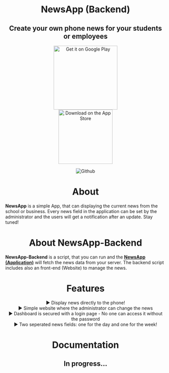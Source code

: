 <div align="center">

# NewsApp (Backend)
## Create your own phone news for your students or employees
  
<a href='https://play.google.com/store/apps/details?id=net.ufinator.newsapp&pcampaignid=pcampaignidMKT-Other-global-all-co-prtnr-py-PartBadge-Mar2515-1'><img alt='Get it on Google Play' src='https://play.google.com/intl/en_us/badges/static/images/badges/en_badge_web_generic.png' width="200px"/></a>
<br>
<a href="https://apps.apple.com/ch/app/newsapp-work-news/id1564247638?itsct=apps_box_badge&amp;itscg=30200"><img src="https://tools.applemediaservices.com/api/badges/download-on-the-app-store/black/en-us?releaseDate=1623024000&h=8740b1b92e14de0dcbe75bf9419d757f" alt="Download on the App Store" width="170px"></a>

![Github](https://img.shields.io/badge/Made%20with-Love-%23fc03f4?style=for-the-badge)

# About
</div>

__NewsApp__ is a simple App, that can displaying the current news from the school or business. Every news field in 
the application can be set by the administrator and the users will get a notification after an update. Stay tuned!

<div align="center">

# About NewsApp-Backend

</div>

__NewsApp-Backend__ is a script, that you can run and the 
__[NewsApp (Application)](https://play.google.com/store/apps/details?id=net.ufinator.newsapp)__ will fetch the news data from your server. 
The backend script includes also an front-end (Website) to manage the news.

<div align="center">

# Features
▶ Display news directly to the phone! <br>
▶ Simple website where the administrator can change the news <br>
▶ Dashboard is secured with a login page - No one can access it without the password <br>
▶ Two seperated news fields: one for the day and one for the week! <br>

# Documentation
## In progress...

</div>
